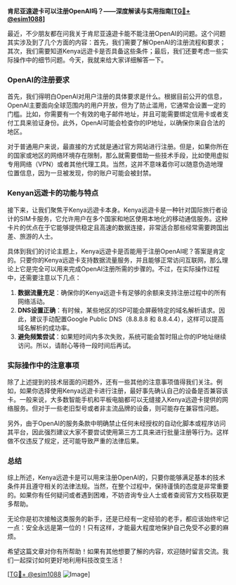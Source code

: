 **肯尼亚遠遊卡可以注册OpenAI吗？——深度解读与实用指南[[TG💪+ @esim1088](https://t.me/s/esim1088)]**

最近，不少朋友都在问我关于肯尼亚遠遊卡能不能注册OpenAI的问题。这个问题其实涉及到了几个方面的内容：首先，我们需要了解OpenAI的注册流程和要求；其次，我们需要知道Kenya远遊卡是否具备这些条件；最后，我们还要考虑一些实际操作中的细节问题。今天，我就来给大家详细解答一下。

### OpenAI的注册要求

首先，我们得明白OpenAI对用户注册的具体要求是什么。根据目前公开的信息，OpenAI主要面向全球范围内的用户开放，但为了防止滥用，它通常会设置一定的门槛。比如，你需要有一个有效的电子邮件地址，并且可能需要绑定信用卡或者支付工具来验证身份。此外，OpenAI可能会检查你的IP地址，以确保你来自合法的地区。

对于普通用户来说，最直接的方式就是通过官方网站进行注册。但是，如果你所在的国家或地区的网络环境存在限制，那么就需要借助一些技术手段，比如使用虚拟专用网络（VPN）或者其他代理工具。当然，这并不意味着你可以随意伪造地理位置信息，因为一旦被发现，你的账户可能会被封禁。

### Kenyan远遊卡的功能与特点

接下来，让我们聚焦于Kenya远遊卡本身。Kenya远遊卡是一种针对国际旅行者设计的SIM卡服务，它允许用户在多个国家和地区使用本地化的移动通信服务。这种卡片的优点在于它能够提供稳定且高速的数据连接，非常适合那些经常需要跨国出差、旅游的人士。

具体到我们的讨论主题上，Kenya远遊卡是否能用于注册OpenAI呢？答案是肯定的。只要你的Kenya远遊卡支持数据流量服务，并且能够正常访问互联网，那么理论上它是完全可以用来完成OpenAI注册所需的步骤的。不过，在实际操作过程中，还需要注意以下几点：

1. **数据流量充足**：确保你的Kenya远遊卡有足够的余额来支持注册过程中的所有网络活动。
2. **DNS设置正确**：有时候，某些地区的ISP可能会屏蔽特定的域名解析请求。因此，建议手动配置Google Public DNS（8.8.8.8 和 8.8.4.4），这样可以提高域名解析的成功率。
3. **避免频繁尝试**：如果短时间内多次失败，系统可能会暂时阻止你的IP地址继续访问。所以，请耐心等待一段时间后再试。

### 实际操作中的注意事项

除了上述提到的技术层面的问题外，还有一些其他的注意事项值得我们关注。例如，如果你选择使用Kenya远遊卡进行注册，最好事先确认自己的设备是否兼容该卡。一般来说，大多数智能手机和平板电脑都可以无缝接入Kenya远遊卡提供的网络服务。但对于一些老旧型号或者非主流品牌的设备，则可能存在兼容性问题。

另外，由于OpenAI的服务条款中明确禁止任何未经授权的自动化脚本或程序访问其平台，因此强烈建议大家不要尝试使用第三方工具来进行批量注册等行为。这样做不仅违反了规定，还可能导致严重的法律后果。

### 总结

综上所述，Kenya远遊卡是可以用来注册OpenAI的，只要你能够满足基本的技术条件并且遵守相关的法律法规。当然，在整个过程中，保持谨慎的态度是非常重要的。如果你有任何疑问或者遇到困难，不妨咨询专业人士或者查阅官方文档获取更多帮助。

无论你是初次接触这类服务的新手，还是已经有一定经验的老手，都应该始终牢记一点：安全永远是第一位的！只有这样，才能最大程度地保护自己免受不必要的麻烦。

希望这篇文章对你有所帮助！如果有其他想要了解的内容，欢迎随时留言交流。我们一起探讨如何更好地利用科技改变生活！

[[TG💪+ @esim1088](https://t.me/s/esim1088) ![Image](https://i.postimg.cc/4NQfJmqS/Snipaste-2025-05-13-00-14-12.png)]